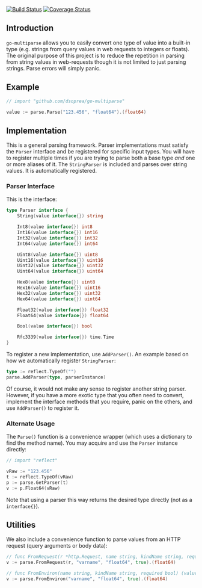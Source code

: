 [![Build Status](https://travis-ci.org/dsoprea/go-multiparse.svg?branch=master)](https://travis-ci.org/dsoprea/go-multiparse)
[![Coverage Status](https://coveralls.io/repos/github/dsoprea/go-multiparse/badge.svg?branch=master)](https://coveralls.io/github/dsoprea/go-multiparse?branch=master)

## Introduction

`go-multiparse` allows you to easily convert one type of value into a built-in type (e.g. strings from query values in web requests to integers or floats). The original purpose of this project is to reduce the repetition in parsing from string values in web-requests though it is not limited to just parsing strings. Parse errors will simply panic.


## Example

```go
// import "github.com/dsoprea/go-multiparse"

value := parse.Parse("123.456", "float64").(float64)
```


## Implementation

This is a general parsing framework. Parser implementations must satisfy the `Parser` interface and be registered for specific input types. You will have to register multiple times if you are trying to parse both a base type *and* one or more aliases of it. The `StringParser` is included and parses over string values. It is automatically registered.


### Parser Interface

This is the interface:

```go
type Parser interface {
    String(value interface{}) string

    Int8(value interface{}) int8
    Int16(value interface{}) int16
    Int32(value interface{}) int32
    Int64(value interface{}) int64

    Uint8(value interface{}) uint8
    Uint16(value interface{}) uint16
    Uint32(value interface{}) uint32
    Uint64(value interface{}) uint64

    Hex8(value interface{}) uint8
    Hex16(value interface{}) uint16
    Hex32(value interface{}) uint32
    Hex64(value interface{}) uint64

    Float32(value interface{}) float32
    Float64(value interface{}) float64

    Bool(value interface{}) bool

    Rfc3339(value interface{}) time.Time
}
```

To register a new implementation, use `AddParser()`. An example based on how we automatically register `StringParser`:

```go
type := reflect.TypeOf("")
parse.AddParser(type, parserInstance)
```

Of course, it would not make any sense to register another string parser. However, if you have a more exotic type that you often need to convert, implement the interface methods that you require, panic on the others, and use `AddParser()` to register it.


### Alternate Usage

The `Parse()` function is a convenience wrapper (which uses a dictionary to find the method name). You may acquire and use the `Parser` instance directly:

```go
// import "reflect"

vRaw := "123.456"
t := reflect.TypeOf(vRaw)
p := parse.GetParser(t)
v := p.Float64(vRaw)
```

Note that using a parser this way returns the desired type directly (not as a `interface{}`).


## Utilities

We also include a convenience function to parse values from an HTTP request
(query arguments or body data):

```go
// func FromRequest(r *http.Request, name string, kindName string, required bool) (value interface{})
v := parse.FromRequest(r, "varname", "float64", true).(float64)

// func FromEnviron(name string, kindName string, required bool) (value interface{})
v := parse.FromEnviron("varname", "float64", true).(float64)
```
